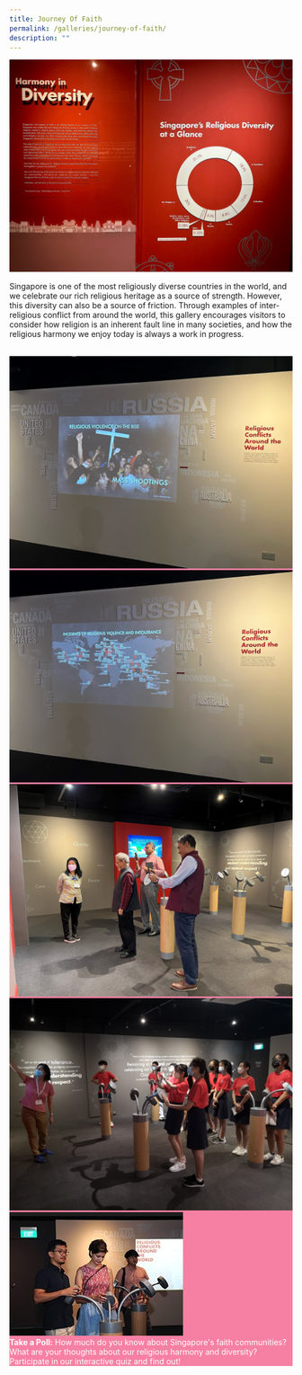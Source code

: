 ```yaml
---
title: Journey Of Faith
permalink: /galleries/journey-of-faith/
description: ""
---
```

![Pie Chart of various Faiths](/images/piechart%20of%20various%20faiths.jpg)

Singapore is one of the most religiously diverse countries in the world, and we celebrate our rich religious heritage as a source of strength. However, this diversity can also be a source of friction. Through examples of inter-religious conflict from around the world, this gallery encourages visitors to consider how religion is an inherent fault line in many societies, and how the religious harmony we enjoy today is always a work in progress.<br /><br />

<div class="row" style="background: #f680a3; color:#fff;">
<div class="col is-6"><img src="/images/Gallery%201%20video.jpg" alt="Gallery 1 - Video 2"/>
	</div>
	<div class="col is-6"><img  src="/images/Gallery%201%20video%203.jpg" alt="Gallery 1 - Video" /></div>
</div>
<div class="row" style="background: #f680a3; color:#fff;">
<div class="col is-6"><img  src="/images/Polling%20Station%203B.jpg" alt="Gallery 1 - Polling Station"/>
	</div>
	<div class="col is-6"><img src="/images/Polling%20Station%203A.jpg" alt="Gallery 1 - Polling Station 2"/></div>
</div>
<div class="row" style="background: #f680a3; color:#fff;">
<div class="col is-4"><img  src="/images/G1_highlights.jpg" alt="Gallery 1 Highlights"/></div>
	<div class="col is-8"><b>Take a Poll:</b> How much do you know about Singapore's faith communities? What are your thoughts about our religious harmony and diversity? Participate in our interactive quiz and find out!</div>
</div>